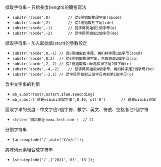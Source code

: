 擷取字符串 - 只給長度(length)的簡短寫法

- `substr('abcde',0)		// 從0開始取整段字串(abcde)`		
- `substr('abcde',2)		// 從2開始取到字尾(cde)`
- `substr('abcde',-1)		// 從字尾開始取1個字母(e)`
- `substr('abcde',-2)		// 從字尾開始取2個字母(de)`

擷取字符串 - 加入起始值(start)的參數設定

- `substr('abcde',0,-1)	// 從0開始取到字尾，再扣掉字尾1個字母(abcd)`
- `substr('abcde',0,2)	// 從0開始取整段字串，再取前面2個字母(ab)`		
- `substr('abcde',2,-2)	// 從2開始取得cde再扣掉字尾2個字母(c)`
- `substr('abcde',-4,-2)	// 從字尾開始取4個字母，再扣掉字尾2個字母(bc)`
- `substr('abcde',-3,1)	// 從字尾開始取三個字母再取第1個字母(c)`

含中文字串的判斷

- `mb_substr($str,$start,$len,$encoding)`
- `mb_substr('這是wibibi測試字串',0,10,'utf-8')		// 這是wibibi測試`

獲取字串的長度 - 中文字佔2個字符，數字、英文、符號、空格各佔1個字符

- `strlen('測試網址:www.test.com')	// 21`

分割字符串

- `$arr=explode('/',date('Y/m/d'));`

將陣列元素組合成字符串

- `$str=implode('/',['2021','03','18']);`